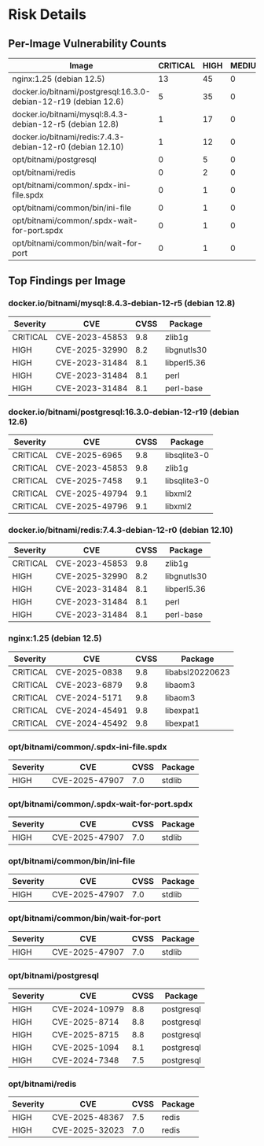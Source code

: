# Risk Details

## Per-Image Vulnerability Counts

| Image | CRITICAL | HIGH | MEDIUM | LOW | UNKNOWN | Risk |
| --- | --- | --- | --- | --- | --- | --- |
| nginx:1.25 (debian 12.5) | 13 | 45 | 0 | 0 | 0 | 84 |
| docker.io/bitnami/postgresql:16.3.0-debian-12-r19 (debian 12.6) | 5 | 35 | 0 | 0 | 0 | 50 |
| docker.io/bitnami/mysql:8.4.3-debian-12-r5 (debian 12.8) | 1 | 17 | 0 | 0 | 0 | 20 |
| docker.io/bitnami/redis:7.4.3-debian-12-r0 (debian 12.10) | 1 | 12 | 0 | 0 | 0 | 15 |
| opt/bitnami/postgresql | 0 | 5 | 0 | 0 | 0 | 5 |
| opt/bitnami/redis | 0 | 2 | 0 | 0 | 0 | 2 |
| opt/bitnami/common/.spdx-ini-file.spdx | 0 | 1 | 0 | 0 | 0 | 1 |
| opt/bitnami/common/bin/ini-file | 0 | 1 | 0 | 0 | 0 | 1 |
| opt/bitnami/common/.spdx-wait-for-port.spdx | 0 | 1 | 0 | 0 | 0 | 1 |
| opt/bitnami/common/bin/wait-for-port | 0 | 1 | 0 | 0 | 0 | 1 |


## Top Findings per Image

### docker.io/bitnami/mysql:8.4.3-debian-12-r5 (debian 12.8)
| Severity | CVE | CVSS | Package |
| --- | --- | --- | --- |
| CRITICAL | CVE-2023-45853 | 9.8 | zlib1g |
| HIGH | CVE-2025-32990 | 8.2 | libgnutls30 |
| HIGH | CVE-2023-31484 | 8.1 | libperl5.36 |
| HIGH | CVE-2023-31484 | 8.1 | perl |
| HIGH | CVE-2023-31484 | 8.1 | perl-base |


### docker.io/bitnami/postgresql:16.3.0-debian-12-r19 (debian 12.6)
| Severity | CVE | CVSS | Package |
| --- | --- | --- | --- |
| CRITICAL | CVE-2025-6965 | 9.8 | libsqlite3-0 |
| CRITICAL | CVE-2023-45853 | 9.8 | zlib1g |
| CRITICAL | CVE-2025-7458 | 9.1 | libsqlite3-0 |
| CRITICAL | CVE-2025-49794 | 9.1 | libxml2 |
| CRITICAL | CVE-2025-49796 | 9.1 | libxml2 |


### docker.io/bitnami/redis:7.4.3-debian-12-r0 (debian 12.10)
| Severity | CVE | CVSS | Package |
| --- | --- | --- | --- |
| CRITICAL | CVE-2023-45853 | 9.8 | zlib1g |
| HIGH | CVE-2025-32990 | 8.2 | libgnutls30 |
| HIGH | CVE-2023-31484 | 8.1 | libperl5.36 |
| HIGH | CVE-2023-31484 | 8.1 | perl |
| HIGH | CVE-2023-31484 | 8.1 | perl-base |


### nginx:1.25 (debian 12.5)
| Severity | CVE | CVSS | Package |
| --- | --- | --- | --- |
| CRITICAL | CVE-2025-0838 | 9.8 | libabsl20220623 |
| CRITICAL | CVE-2023-6879 | 9.8 | libaom3 |
| CRITICAL | CVE-2024-5171 | 9.8 | libaom3 |
| CRITICAL | CVE-2024-45491 | 9.8 | libexpat1 |
| CRITICAL | CVE-2024-45492 | 9.8 | libexpat1 |


### opt/bitnami/common/.spdx-ini-file.spdx
| Severity | CVE | CVSS | Package |
| --- | --- | --- | --- |
| HIGH | CVE-2025-47907 | 7.0 | stdlib |


### opt/bitnami/common/.spdx-wait-for-port.spdx
| Severity | CVE | CVSS | Package |
| --- | --- | --- | --- |
| HIGH | CVE-2025-47907 | 7.0 | stdlib |


### opt/bitnami/common/bin/ini-file
| Severity | CVE | CVSS | Package |
| --- | --- | --- | --- |
| HIGH | CVE-2025-47907 | 7.0 | stdlib |


### opt/bitnami/common/bin/wait-for-port
| Severity | CVE | CVSS | Package |
| --- | --- | --- | --- |
| HIGH | CVE-2025-47907 | 7.0 | stdlib |


### opt/bitnami/postgresql
| Severity | CVE | CVSS | Package |
| --- | --- | --- | --- |
| HIGH | CVE-2024-10979 | 8.8 | postgresql |
| HIGH | CVE-2025-8714 | 8.8 | postgresql |
| HIGH | CVE-2025-8715 | 8.8 | postgresql |
| HIGH | CVE-2025-1094 | 8.1 | postgresql |
| HIGH | CVE-2024-7348 | 7.5 | postgresql |


### opt/bitnami/redis
| Severity | CVE | CVSS | Package |
| --- | --- | --- | --- |
| HIGH | CVE-2025-48367 | 7.5 | redis |
| HIGH | CVE-2025-32023 | 7.0 | redis |

